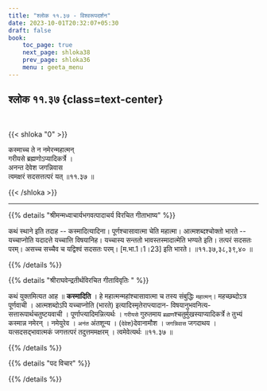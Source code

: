 ```yaml
---
title: "श्लोक ११.३७ - विश्वरूपदर्शन"
date: 2023-10-01T20:32:07+05:30
draft: false
book:
    toc_page: true
    next_page: shloka38
    prev_page: shloka36
    menu : geeta_menu
---
```




## श्लोक ११.३७ {class=text-center}

<br/>

{{< shloka  "0"  >}}

कस्माच्च ते न नमेरन्महात्मन्  
गरीयसे ब्रह्मणोऽप्यादिकर्त्रे ।    
अनन्त देवेश जगन्निवास  
त्वमक्षरं सदसत्तत्परं यत् ॥११.३७ ॥

{{< /shloka >}}

---


{{% details "श्रीमन्मध्वाचार्यभगवत्पादाचर्य विरचित  गीताभाष्य" %}}

कथं स्थाने इति तदाह -- कस्मादित्यादिना। 
पूर्णश्चासावात्मा चेति महात्मा। आत्मशब्दश्चोक्तो 
भारते -- यच्चाप्नोति यदादत्ते यच्चात्ति विषयानिह। 
यच्चास्य सन्ततो भावस्तस्मादात्मेति भण्यते इति। 
तत्परं सदसतः परम्।
असच्च सच्चैव च यद्विश्वं सदसतः परम्। [म.भा.1।1।23] 
इति भारते।
॥११.३७,३८,३९,४० ॥

{{% /details %}}



{{% details "श्रीराघवेन्द्रतीर्थविरचित गीताविवृतिः " %}}

कथं युक्तमित्यत आह ॥ **कस्मादिति** । 
हे महात्मन्महांश्चासावात्मा च
तस्य संबुद्धिः `महात्मन्‌`। 
महच्छब्दोऽत्र पूर्णवाची । आत्मशब्दोऽपि 
यच्चाप्नोति (भारते) 
इत्यादिस्मृतेराप्त्यादान- विषयानुभवनित्य- 
सत्तारूपार्थचतुष्टयवाची ।
पूर्णाप्त्यादिमन्नित्यर्थः । `गरीयसे` गुरुतमाय 
`ब्रह्मण`श्चतुर्मुखस्याप्यादिकर्त्रे `ते` 
तुभ्यं कस्मान्न नमेरन्‌ । नमेयुरेव । `अनंत` 
अंतशून्य । (`देवेश`)देवानामौश ।
`जगन्निवास` जगदाथय । यत्सदसद्भावात्मकं जगत्तत्परं 
तदुत्तममक्षरम्‌ । त्वमेवेत्यर्थः ॥११.३७ ॥

{{% /details %}}



{{% details "पद विचार" %}}


{{% /details %}}
